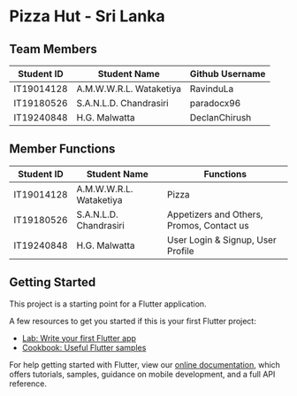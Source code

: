 # Pizza Hut - Sri Lanka

## Team Members  

| Student ID | Student Name            | Github Username       |
|------------|-------------------------|-----------------------|
| IT19014128 | A.M.W.W.R.L. Wataketiya | RavinduLa             |
| IT19180526 | S.A.N.L.D. Chandrasiri  | paradocx96            |
| IT19240848 | H.G. Malwatta           | DeclanChirush         |  

## Member Functions  

| Student ID | Student Name            | Functions                                 |
|------------|-------------------------|-------------------------------------------|
| IT19014128 | A.M.W.W.R.L. Wataketiya | Pizza                                     |
| IT19180526 | S.A.N.L.D. Chandrasiri  | Appetizers and Others, Promos, Contact us |
| IT19240848 | H.G. Malwatta           | User Login & Signup, User Profile         |  

## Getting Started

This project is a starting point for a Flutter application.

A few resources to get you started if this is your first Flutter project:

- [Lab: Write your first Flutter app](https://flutter.dev/docs/get-started/codelab)
- [Cookbook: Useful Flutter samples](https://flutter.dev/docs/cookbook)

For help getting started with Flutter, view our
[online documentation](https://flutter.dev/docs), which offers tutorials,
samples, guidance on mobile development, and a full API reference.
